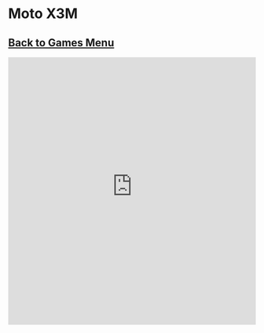 # Moto X3M
## [Back to Games Menu](https://simatalk.github.io/games)

<iframe width='100%' height='545' src='https://html5.gamedistribution.com/5b0abd4c0faa4f5eb190a9a16d5a1b4c/' frameborder='0' scrolling='no'></iframe>
